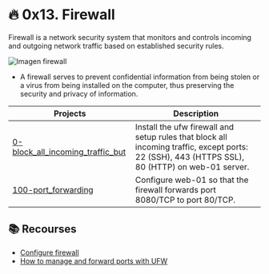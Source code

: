 # 🔥 0x13. Firewall

Firewall is a network security system that monitors and controls incoming and outgoing network traffic based on established security rules.

![Imagen firewall](https://user-images.githubusercontent.com/85373056/168180911-34edf317-0d96-4fad-97b2-ae313639f8f4.png)

- A firewall serves to prevent confidential information from being stolen or a virus from being installed on the computer, thus preserving the security and privacy of information.

| Projects | Description |
| --- | --- |
| [0-block_all_incoming_traffic_but](https://github.com/LuisaPinillos/holberton-system_engineering-devops/blob/main/0x13-firewall/0-block_all_incoming_traffic_but) | Install the ufw firewall and setup rules that block all incoming traffic, except ports: 22 (SSH), 443 (HTTPS SSL), 80 (HTTP) on web-01 server. |
| [100-port_forwarding](https://github.com/LuisaPinillos/holberton-system_engineering-devops/blob/main/0x13-firewall/100-port_forwarding)| Configure web-01 so that the firewall forwards port 8080/TCP to port 80/TCP. |

## 📚 Recourses
- [Configure firewall](https://www.digitalocean.com/community/tutorials/como-configurar-un-firewall-con-ufw-en-ubuntu-18-04-es)
- [How to manage and forward ports with UFW](https://www.arubacloud.com/tutorial/how-to-manage-and-forward-ports-with-ufw-on-ubuntu-18-04.aspx)
